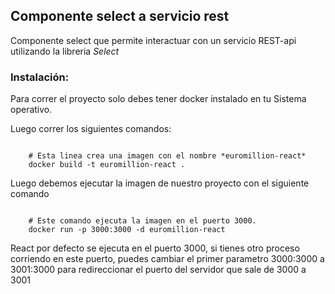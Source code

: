 ## Componente select a servicio rest

Componente select que permite interactuar con un servicio REST-api utilizando la libreria *Select*
 
### Instalación:
Para correr el proyecto solo debes tener docker instalado en tu Sistema operativo.

Luego correr los siguientes comandos:

<code>
    # Esta linea crea una imagen con el nombre *euromillion-react* 
    docker build -t euromillion-react .
</code>

Luego debemos ejecutar la imagen de nuestro proyecto con el siguiente comando

<code>
    # Este comando ejecuta la imagen en el puerto 3000.
    docker run -p 3000:3000 -d euromillion-react
</code>

React por defecto se ejecuta en el puerto 3000, si tienes otro proceso corriendo en este puerto, puedes cambiar el primer parametro 3000:3000 a 3001:3000 para redireccionar el puerto del servidor que sale de 3000 a 3001
